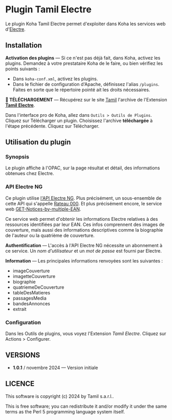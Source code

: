 # Plugin Tamil Electre

Le plugin Koha Tamil Electre permet d'exploiter dans Koha les services web
d'<a href="https://www.electre.com">Electre</a>.

## Installation

**Activation des plugins** — Si ce n'est pas déjà fait, dans Koha, activez les
plugins. Demandez à votre prestataire Koha de le faire, ou bien vérifiez les
points suivants :

- Dans `koha-conf.xml`, activez les plugins.
- Dans le fichier de configuration d'Apache, définissez l'alias `/plugins`.
  Faites en sorte que le répertoire pointé ait les droits nécessaires.

**📁 TÉLÉCHARGEMENT** — Récupérez sur le site [Tamil](https://www.tamil.fr)
l'archive de l'Extension **[Tamil
Electre](https://www.tamil.fr/download/koha-plugin-tamil-electre-1.0.1.kpz)**.

Dans l'interface pro de Koha, allez dans `Outils > Outils de Plugins`. Cliquez
sur Télécharger un plugin. Choisissez l'archive **téléchargée** à l'étape
précédente. Cliquez sur Télécharger.

## Utilisation du plugin

### Synopsis

Le plugin affiche à l'OPAC, sur la page résultat et détail, des informations
obtenues chez Electre.

### API Electre NG

Ce plugin utilise [l'API Electre NG](https://docs.electre-ng.com). Plus
précisément, un sous-ensemble de cette API qui s'appelle [Rateau
000](https://docs.electre-ng.com/1.19.0/electre-API-rateau-00-v1.19.0.html#electre-api). 
Et plus précisément encore, le service web
[GET-Notices-by-multiple-EAN](https://docs.electre-ng.com/1.19.0/electre-API-rateau-00-v1.19.0.html#get-notices-by-multiple-ean).

Ce service web permet d'obtenir les informations Electre relatives à des
ressources identifiées par leur EAN. Ces infos comprennent des images de
couverture, mais aussi des informations descriptives comme la
biographie de l'auteur ou la quatrième de couverture.

**Authentification** — L'accès à l'API Electre NG nécessite un abonnement à ce
service. Un _nom d'utilisateur_ et un _mot de passe_ est fourni par Electre.

**Information** — Les principales informations renvoyées sont les suivantes :

- imageCouverture
- imagetteCouverture
- biographie
- quatriemeDeCouverture
- tableDesMatieres
- passagesMedia
- bandesAnnonces
- extrait


### Configuration

Dans les Outils de plugins, vous voyez l'Extension *Tamil Electre*. Cliquez sur
Actions > Configurer.

## VERSIONS

* **1.0.1** / novembre 2024 — Version initiale

## LICENCE

This software is copyright (c) 2024 by Tamil s.a.r.l..

This is free software; you can redistribute it and/or modify it under the same
terms as the Perl 5 programming language system itself.

